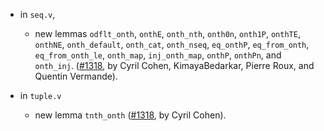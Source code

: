 - in `seq.v`,
  + new lemmas `odflt_onth`, `onthE`, `onth_nth`, `onth0n`, `onth1P`,
    `onthTE`, `onthNE`, `onth_default`, `onth_cat`, `onth_nseq`, `eq_onthP`,
    `eq_from_onth`, `eq_from_onth_le`, `onth_map`, `inj_onth_map`, `onthP`,
    `onthPn`, and `onth_inj`.
    ([#1318](https://github.com/math-comp/math-comp/pull/1318),
    by Cyril Cohen, KimayaBedarkar, Pierre Roux, and Quentin Vermande).

- in `tuple.v`
  + new lemma `tnth_onth`
    ([#1318](https://github.com/math-comp/math-comp/pull/1318),
    by Cyril Cohen).
